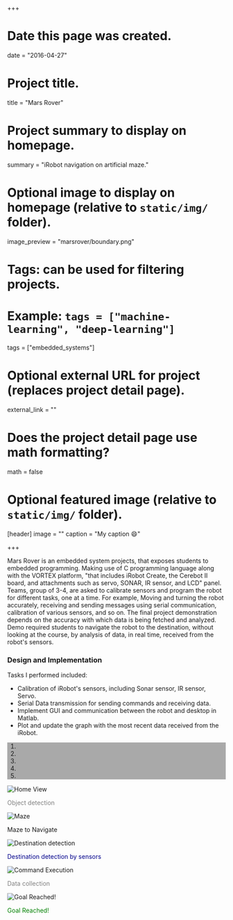 +++
# Date this page was created.
date = "2016-04-27"

# Project title.
title = "Mars Rover"

# Project summary to display on homepage.
summary = "iRobot navigation on artificial maze."

# Optional image to display on homepage (relative to `static/img/` folder).
image_preview = "marsrover/boundary.png"

# Tags: can be used for filtering projects.
# Example: `tags = ["machine-learning", "deep-learning"]`
tags = ["embedded_systems"]

# Optional external URL for project (replaces project detail page).
external_link = ""

# Does the project detail page use math formatting?
math = false

# Optional featured image (relative to `static/img/` folder).
[header]
image = ""
caption = "My caption :smile:"

+++

Mars Rover is an embedded system projects, that exposes students to embedded programming. Making use of C programming language along with the VORTEX platform, "that includes iRobot Create, the Cerebot II board, and attachments such as servo, SONAR, IR sensor, and LCD" panel. Teams, group of 3-4, are asked to calibrate sensors and program the robot for different tasks, one at a time. For example, Moving and turning the robot accurately, receiving and sending messages using serial communication, calibration of various sensors, and so on. The final project demonstration depends on the accuracy with which data is being fetched and analyzed. Demo required students to navigate the robot to the destination, without looking at the course, by analysis of data, in real time, received from the robot's sensors.

### Design and Implementation
Tasks I performed included:

* Calibration of iRobot's sensors, including Sonar sensor, IR sensor, Servo.
* Serial Data transmission for sending commands and receiving data.
* Implement GUI and communication between the robot and desktop in Matlab.
* Plot and update the graph with the most recent data received from the iRobot.

<div id="carousel-marsrover" class="carousel slide" data-ride="carousel">
  <ol style="background-color:darkgrey" class="carousel-indicators">
    <li data-target="#carousel-marsrover" data-slide-to="0" class="active"></li>
    <li data-target="#carousel-marsrover" data-slide-to="1"></li>
    <li data-target="#carousel-marsrover" data-slide-to="2"></li>
    <li data-target="#carousel-marsrover" data-slide-to="3"></li>
    <li data-target="#carousel-marsrover" data-slide-to="4"></li>
  </ol>

  <div class="carousel-inner" role="listbox">
    <div class="item active">
      <img src="/img/marsrover/home_view.png" class="img-responsive" alt="Home View">
      <div class="carousel-caption">
      <p style="color:grey">Object detection</p>
      </div>
    </div>
    <div class="item">
      <img src="/img/marsrover/course.jpg" class="img-responsive" alt="Maze">
      <div class="carousel-caption">
      <p>Maze to Navigate</p>
      </div>
    </div>
    <div class="item">
      <img src="/img/marsrover/destination.png" class="img-responsive" alt="Destination detection">
      <div class="carousel-caption">
      <p style="color:darkblue">Destination detection by sensors</p>
      </div>
    </div>
    <div class="item">
      <img src="/img/marsrover/commands.png" class="img-responsive" alt="Command Execution">
      <div class="carousel-caption">
      <p style="color:grey">Data collection</p>
      </div>
    </div>
    <div class="item">
      <img src="/img/marsrover/goal_reached.png" class="img-responsive" alt="Goal Reached!">
      <div class="carousel-caption">
        <p style="color:green">Goal Reached!</p>
      </div>
    </div>
  </div>
</div>
